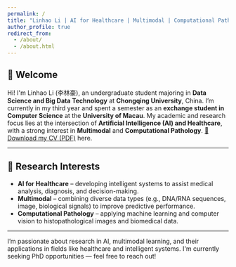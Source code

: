 ```yaml
---
permalink: /
title: "Linhao Li | AI for Healthcare | Multimodal | Computational Pathology"
author_profile: true
redirect_from: 
  - /about/
  - /about.html
---
```


## 👋 Welcome

Hi! I'm Linhao Li (李林豪), an undergraduate student majoring in **Data Science and Big Data Technology** at **Chongqing University**, China. I’m currently in my third year and spent a semester as an **exchange student in Computer Science** at the **University of Macau**. My academic and research focus lies at the intersection of **Artificial Intelligence (AI) and Healthcare**, with a strong interest in **Multimodal** and **Computational Pathology**.
[📄 Download my CV (PDF)](../files/cv/CV_20250513.pdf) here.


---

## 🎯 Research Interests

- **AI for Healthcare** – developing intelligent systems to assist medical analysis, diagnosis, and decision-making.
- **Multimodal** – combining diverse data types (e.g., DNA/RNA sequences, image, biological signals) to improve predictive performance.
- **Computational Pathology** – applying machine learning and computer vision to histopathological images and biomedical data.

---
<!-- 
## 🔬 Research Experience

At the **Information Processing and Intelligent Systems Lab** (Chongqing University), I conducted research on **multi-source information fusion** and **uncertainty modeling**, aiming to improve classification performance in complex systems. I proposed a novel approach based on **Generalized Quantum Evidence Theory (GQET)** to handle uncertainty in heterogeneous data fusion scenarios. The method achieved superior results compared to traditional fusion techniques, particularly in tasks requiring robust decision-making under ambiguity.

At the **Fudan Vision and Learning Lab (FVL)** (Fudan University), I worked as a research intern on a project involving **video annotation for object tracking in real-world scenarios**. I annotated over **6000 frames across 9 videos**, addressing challenges such as occlusion, motion blur, and target disappearance. Using the **Segment Anything Model (SAM)**, I optimized the annotation pipeline for both efficiency and temporal consistency. I also actively engaged in discussions on ambiguous cases and refined annotation strategies. 

---

## 🛠 Technical Skills

- **Languages:** Python, C++, MATLAB  
- **Frameworks/Libraries:** PyTorch, Scikit-learn, NumPy, Pandas  
- **Tools:** Git, LaTeX  
- **Others:** Data preprocessing, model evaluation, scientific writing

---

## 🗣 Languages

- Mandarin (Native)  
- English (TOEFL 94: R28/L24/S19/W23)  
- Cantonese (Basic)

--- -->

<!-- ## 📌 Personal Website

🌐 [https://cqulinhaoli.github.io](https://cqulinhaoli.github.io)

--- -->

I’m passionate about research in AI, multimodal learning, and their applications in fields like healthcare and intelligent systems. I'm currently seeking PhD opportunities — feel free to reach out!
